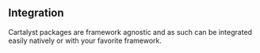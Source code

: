 ## Integration

Cartalyst packages are framework agnostic and as such can be integrated easily natively or with your favorite framework.
